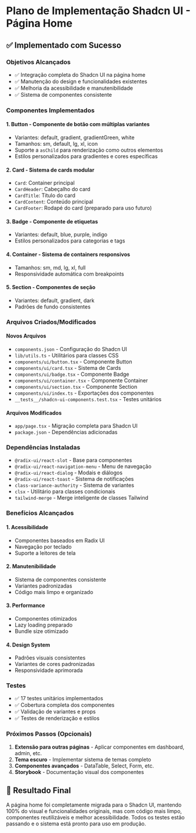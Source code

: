 # Plano de Implementação Shadcn UI - Página Home

## ✅ Implementado com Sucesso

### Objetivos Alcançados
- ✅ Integração completa do Shadcn UI na página home
- ✅ Manutenção do design e funcionalidades existentes
- ✅ Melhoria da acessibilidade e manutenibilidade
- ✅ Sistema de componentes consistente

### Componentes Implementados

#### 1. **Button** - Componente de botão com múltiplas variantes
- Variantes: default, gradient, gradientGreen, white
- Tamanhos: sm, default, lg, xl, icon
- Suporte a `asChild` para renderização como outros elementos
- Estilos personalizados para gradientes e cores específicas

#### 2. **Card** - Sistema de cards modular
- `Card`: Container principal
- `CardHeader`: Cabeçalho do card
- `CardTitle`: Título do card
- `CardContent`: Conteúdo principal
- `CardFooter`: Rodapé do card (preparado para uso futuro)

#### 3. **Badge** - Componente de etiquetas
- Variantes: default, blue, purple, indigo
- Estilos personalizados para categorias e tags

#### 4. **Container** - Sistema de containers responsivos
- Tamanhos: sm, md, lg, xl, full
- Responsividade automática com breakpoints

#### 5. **Section** - Componentes de seção
- Variantes: default, gradient, dark
- Padrões de fundo consistentes

### Arquivos Criados/Modificados

#### Novos Arquivos
- `components.json` - Configuração do Shadcn UI
- `lib/utils.ts` - Utilitários para classes CSS
- `components/ui/button.tsx` - Componente Button
- `components/ui/card.tsx` - Sistema de Cards
- `components/ui/badge.tsx` - Componente Badge
- `components/ui/container.tsx` - Componente Container
- `components/ui/section.tsx` - Componente Section
- `components/ui/index.ts` - Exportações dos componentes
- `__tests__/shadcn-ui-components.test.tsx` - Testes unitários

#### Arquivos Modificados
- `app/page.tsx` - Migração completa para Shadcn UI
- `package.json` - Dependências adicionadas

### Dependências Instaladas
- `@radix-ui/react-slot` - Base para componentes
- `@radix-ui/react-navigation-menu` - Menu de navegação
- `@radix-ui/react-dialog` - Modais e diálogos
- `@radix-ui/react-toast` - Sistema de notificações
- `class-variance-authority` - Sistema de variantes
- `clsx` - Utilitário para classes condicionais
- `tailwind-merge` - Merge inteligente de classes Tailwind

### Benefícios Alcançados

#### 1. **Acessibilidade**
- Componentes baseados em Radix UI
- Navegação por teclado
- Suporte a leitores de tela

#### 2. **Manutenibilidade**
- Sistema de componentes consistente
- Variantes padronizadas
- Código mais limpo e organizado

#### 3. **Performance**
- Componentes otimizados
- Lazy loading preparado
- Bundle size otimizado

#### 4. **Design System**
- Padrões visuais consistentes
- Variantes de cores padronizadas
- Responsividade aprimorada

### Testes
- ✅ 17 testes unitários implementados
- ✅ Cobertura completa dos componentes
- ✅ Validação de variantes e props
- ✅ Testes de renderização e estilos

### Próximos Passos (Opcionais)
1. **Extensão para outras páginas** - Aplicar componentes em dashboard, admin, etc.
2. **Tema escuro** - Implementar sistema de temas completo
3. **Componentes avançados** - DataTable, Select, Form, etc.
4. **Storybook** - Documentação visual dos componentes

## 🎯 Resultado Final
A página home foi completamente migrada para o Shadcn UI, mantendo 100% do visual e funcionalidades originais, mas com código mais limpo, componentes reutilizáveis e melhor acessibilidade. Todos os testes estão passando e o sistema está pronto para uso em produção. 